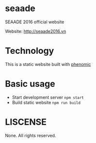 # seaade
SEAADE 2016 official website

Website: http://seaade2016.vn

# Technology

This is a static website built with [phenomic](http://phenomic.io)

# Basic usage

- Start development server `npm start`
- Build static website `npm run build`

# LISCENSE
None. All rights reserved.

